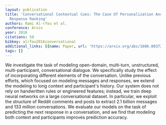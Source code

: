 ```yaml
---
layout: publication
title: 'Conversational Contextual Cues: The Case Of Personalization And History For
  Response Ranking'
authors: Rami Al-rfou et al.
conference: Arxiv
year: 2016
citations: 59
bibkey: alrfou2016conversational
additional_links: [{name: Paper, url: 'https://arxiv.org/abs/1606.00372'}]
tags: []
---
```

We investigate the task of modeling open-domain, multi-turn, unstructured,
multi-participant, conversational dialogue. We specifically study the effect of
incorporating different elements of the conversation. Unlike previous efforts,
which focused on modeling messages and responses, we extend the modeling to
long context and participant's history. Our system does not rely on handwritten
rules or engineered features; instead, we train deep neural networks on a large
conversational dataset. In particular, we exploit the structure of Reddit
comments and posts to extract 2.1 billion messages and 133 million
conversations. We evaluate our models on the task of predicting the next
response in a conversation, and we find that modeling both context and
participants improves prediction accuracy.